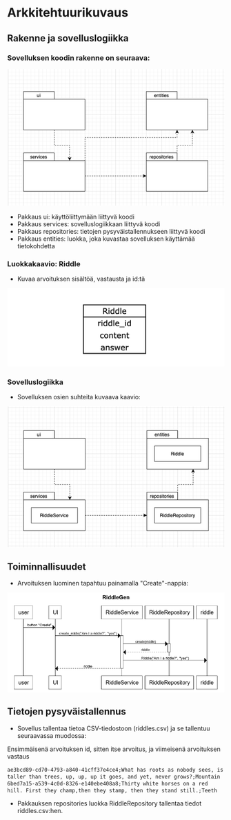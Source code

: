 # Arkkitehtuurikuvaus

## Rakenne ja sovelluslogiikka 

### Sovelluksen koodin rakenne on seuraava:

![Pakkauskaavio](./photos/RiddleGen_pakkauskaavio.png)

- Pakkaus ui: käyttöliittymään liittyvä koodi
- Pakkaus services: sovelluslogiikkaan liittyvä koodi
- Pakkaus repositories: tietojen pysyväistallennukseen liittyvä koodi
- Pakkaus entities: luokka, joka kuvastaa sovelluksen käyttämää tietokohdetta

### Luokkakaavio: Riddle

- Kuvaa arvoituksen sisältöä, vastausta ja id:tä

![Luokkakaavio](./photos/Riddle_luokkakaavio.png)

### Sovelluslogiikka

- Sovelluksen osien suhteita kuvaava kaavio:

![Sovelluslogiikka](./photos/RiddleGen_sovelluslogiikka2.png)

## Toiminnallisuudet

- Arvoituksen luominen tapahtuu painamalla "Create"-nappia: 

![Sekvenssikaavio](./photos/RiddleGen_sekvenssikaavio.png)

## Tietojen pysyväistallennus

- Sovellus tallentaa tietoa CSV-tiedostoon (riddles.csv) ja se tallentuu seuraavassa muodossa:

Ensimmäisenä arvoituksen id, sitten itse arvoitus, ja viimeisenä arvoituksen vastaus
```
ae3bcd89-cd70-4793-a840-41cff37e4ce4;What has roots as nobody sees, is taller than trees, up, up, up it goes, and yet, never grows?;Mountain
6bed7a15-a539-4c0d-8326-e140ebe408a8;Thirty white horses on a red hill. First they champ,then they stamp, then they stand still.;Teeth
```
- Pakkauksen repositories luokka RiddleRepository tallentaa tiedot riddles.csv:hen.

